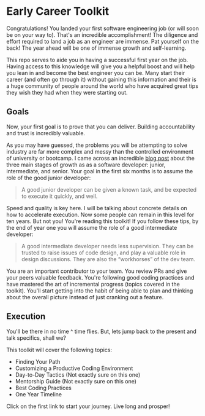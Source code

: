 Early Career Toolkit
=======

Congratulations! You landed your first software engineering job (or will soon be on your way to). That's an incredible accomplishment! The diligence and effort required to land a job as an engineer are immense. Pat yourself on the back! The year ahead will be one of immense growth and self-learning.

This repo serves to aide you in having a successful first year on the job. Having access to this knowledge will give you a helpful boost and will help you lean in and become the best engineer you can be. Many start their career (and often go through it) without gaining this information and their is a huge community of people around the world who have acquired great tips they wish they had when they were starting out.

Goals
-----
Now, your first goal is to prove that you can deliver. Building accountability and trust is incredibly valuable.

As you may have guessed, the problems you will be attempting to solve industry are far more complex and messy than the controlled environment of university or bootcamp. I came across an incredible [blog post](http://mattbriggs.net/blog/2015/06/01/the-role-of-a-senior-developer/) about the three main stages of growth as as a software developer: junior, intermediate, and senior. Your goal in the first six months is to assume the role of the good junior developer:

> A good junior developer can be given a known task, and be expected to execute it quickly, and well.

Speed and quality is key here. I will be talking about concrete details on how to accelerate execution. Now some people can remain in this level for ten years. But not you! You're reading this toolkit! If you follow these tips, by the end of year one you will assume the role of a good intermediate developer:

> A good intermediate developer needs less supervision. They can be trusted to raise issues of code design, and play a valuable role in design discussions. They are also the “workhorses” of the dev team.

You are an important contributor to your team. You review PRs and give your peers valuable feedback. You're following good coding practices and have mastered the art of incremental progress (topics covered in the toolkit). You'll start getting into the habit of being able to plan and thinking about the overall picture instead of just cranking out a feature.

Execution
----
You'll be there in no time ^ time flies. But, lets jump back to the present and talk specifics, shall we?

This toolkit will cover the following topics:

 - Finding Your Path
 - Customizing a Productive Coding Environment
 - Day-to-Day Tactics (Not exactly sure on this one)
 - Mentorship Guide (Not exactly sure on this one)
 - Best Coding Practices
 - One Year Timeline

Click on the first link to start your journey. Live long and prosper!
